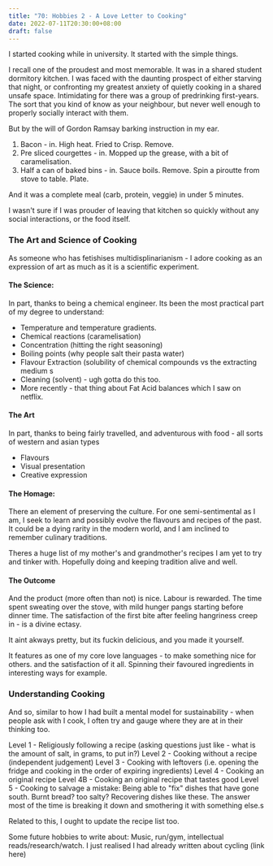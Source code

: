 ```yaml
---
title: "70: Hobbies 2 - A Love Letter to Cooking"
date: 2022-07-11T20:30:00+08:00
draft: false
---
```

I started cooking while in university. It started with the simple things. 

I recall one of the proudest and most memorable. It was in a shared student dormitory kitchen. I was faced with the daunting prospect of either starving that night, or confronting my greatest anxiety of quietly cooking in a shared unsafe space. Intimidating for there was a group of predrinking first-years. The sort that you kind of know as your neighbour, but never well enough to properly socially interact with them.

But by the will of Gordon Ramsay barking instruction in my ear.

1. Bacon - in.  High heat. Fried to Crisp. Remove. 
2. Pre sliced courgettes  - in. Mopped up the grease, with a bit of caramelisation.
3. Half a can of baked bins - in. Sauce boils. Remove. Spin a piroutte from stove to table. Plate. 

And it was a complete meal (carb, protein, veggie) in under 5 minutes. 

I wasn't sure if I was prouder of leaving that kitchen so quickly without any social interactions, or the food itself. 

### The Art and Science of Cooking

As someone who has fetishises multidisplinarianism - I adore cooking as an expression of art as much as it is a scientific experiment.

#### The Science: 
In part, thanks to being a chemical engineer. Its been the most practical part of my degree to understand: 

* Temperature and temperature gradients. 
* Chemical reactions (caramelisation)
* Concentration (hitting the right seasoning)
* Boiling points (why people salt their pasta water)
* Flavour Extraction  (solubility of chemical compounds vs the extracting medium s
* Cleaning (solvent) - ugh gotta do this too. 
* More recently - that thing about Fat Acid balances which I saw on netflix. 


#### The Art
In part, thanks to being fairly travelled, and adventurous with food - all sorts of western and asian types
* Flavours 
* Visual presentation
* Creative expression 

#### The Homage:
There an element of preserving the culture. For one semi-sentimental as I am, I seek to learn and possibly evolve the flavours and recipes of the past. It could be a dying rarity in the modern world, and I am inclined to remember culinary traditions. 

Theres a huge list of my mother's and grandmother's recipes I am yet to try and tinker with. Hopefully doing and keeping tradition alive and well.

#### The Outcome

And the product (more often than not) is nice. Labour is rewarded. The time spent sweating over the stove, with mild hunger pangs starting before dinner time. The satisfaction of the first bite after feeling hangriness creep in - is a divine ectasy. 

It aint akways pretty, but its fuckin delicious, and you made it yourself. 

It features as one of my core love languages - to make something nice for others. and the satisfaction of it all. Spinning their favoured ingredients in interesting ways for example. 

### Understanding Cooking 

And so, similar to how I had built a mental model for sustainability - when people ask with I cook, I often try and gauge where they are at in their thinking too.

Level 1 - Religiously following a recipe (asking questions just like - what is the amount of salt, in grams, to put in?)
Level 2 - Cooking without a recipe (independent judgement)
Level 3 - Cooking with leftovers (i.e. opening the fridge and cooking in the order of expiring ingredients)
Level 4 - Cooking an original recipe
Level 4B - Cooking an original recipe that tastes good
Level 5 - Cooking to salvage a mistake: Being able to "fix" dishes that have gone south. Burnt bread? too salty? Recovering dishes like these. The answer most of the time is breaking it down and smothering it with something else.s 


Related to this, I ought to update the recipe list too.



Some future hobbies to write about:
Music,  run/gym, intellectual reads/research/watch. I just realised I had already written about cycling (link here)






 
